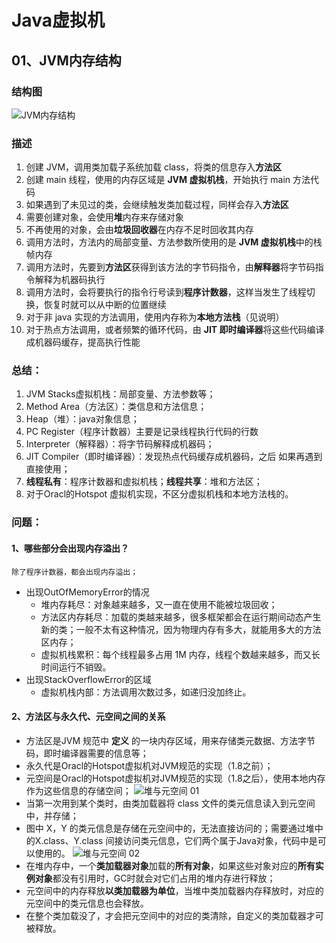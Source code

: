 # Java虚拟机

## 01、JVM内存结构
### 结构图
![JVM内存结构](https://user-images.githubusercontent.com/49053144/202995928-ccf8246c-23d0-4641-8c77-f6f643740a0a.png)
### 描述
  1. 创建 JVM，调用类加载子系统加载 class，将类的信息存入**方法区**
  2. 创建 main 线程，使用的内存区域是 **JVM 虚拟机栈**，开始执行 main 方法代码
  3. 如果遇到了未见过的类，会继续触发类加载过程，同样会存入**方法区**
  4. 需要创建对象，会使用**堆**内存来存储对象
  5. 不再使用的对象，会由**垃圾回收器**在内存不足时回收其内存
  6. 调用方法时，方法内的局部变量、方法参数所使用的是  **JVM 虚拟机栈**中的栈帧内存
  7. 调用方法时，先要到**方法区**获得到该方法的字节码指令，由**解释器**将字节码指令解释为机器码执行
  8. 调用方法时，会将要执行的指令行号读到**程序计数器**，这样当发生了线程切换，恢复时就可以从中断的位置继续
  9. 对于非 java 实现的方法调用，使用内存称为**本地方法栈**（见说明）
  10. 对于热点方法调用，或者频繁的循环代码，由 **JIT 即时编译器**将这些代码编译成机器码缓存，提高执行性能
  
### 总结：
   1. JVM Stacks虚拟机栈：局部变量、方法参数等；
   2. Method Area（方法区）：类信息和方法信息；
   3. Heap（堆）：java对象信息；
   4. PC Register（程序计数器）主要是记录线程执行代码的行数
   5. Interpreter（解释器）：将字节码解释成机器码；
   6. JIT Compiler（即时编译器）：发现热点代码缓存成机器码，之后 如果再遇到直接使用；
   7. **线程私有**：程序计数器和虚拟机栈；**线程共享**：堆和方法区；
   9. 对于Oracl的Hotspot 虚拟机实现，不区分虚拟机栈和本地方法栈的。
  
### 问题：
#### 1、哪些部分会出现内存溢出？
    除了程序计数器，都会出现内存溢出；
  * 出现OutOfMemoryError的情况
    * 堆内存耗尽：对象越来越多，又一直在使用不能被垃圾回收；
    * 方法区内存耗尽：加载的类越来越多，很多框架都会在运行期间动态产生新的类；一般不太有这种情况，因为物理内存有多大，就能用多大的方法区内存；
    * 虚拟机栈累积：每个线程最多占用 1M 内存，线程个数越来越多，而又长时间运行不销毁。
  * 出现StackOverflowError的区域
    * 虚拟机栈内部：方法调用次数过多，如递归没加终止。
#### 2、方法区与永久代、元空间之间的关系
  * 方法区是JVM 规范中 **定义**  的一块内存区域，用来存储类元数据、方法字节码，即时编译器需要的信息等；
  * 永久代是Oracl的Hotspot虚拟机对JVM规范的实现（1.8之前）；
  * 元空间是Oracl的Hotspot虚拟机对JVM规范的实现（1.8之后），使用本地内存作为这些信息的存储空间；
![堆与元空间 01](https://user-images.githubusercontent.com/49053144/203011184-811df2e0-f8c5-4094-a20f-51764c1d23ae.png)
   * 当第一次用到某个类时，由类加载器将 class 文件的类元信息读入到元空间中，并存储；
   * 图中 X，Y 的类元信息是存储在元空间中的，无法直接访问的；需要通过堆中的X.class、Y.class 间接访问类元信息，它们两个属于Java对象，代码中是可以使用的。
![堆与元空间 02](https://user-images.githubusercontent.com/49053144/203013169-abdc1509-e1a8-48dc-83d7-031dd082e690.png)
   * 在堆内存中，一个**类加载器对象**加载的**所有对象**，如果这些对象对应的**所有实例对象**都没有引用时，GC时就会对它们占用的堆内存进行释放；
   * 元空间中的内存释放**以类加载器为单位**，当堆中类加载器内存释放时，对应的元空间中的类元信息也会释放。
   * 在整个类加载没了，才会把元空间中的对应的类清除，自定义的类加载器才可被释放。
  
   
